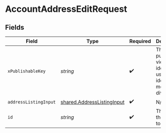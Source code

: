 # AccountAddressEditRequest


## Fields

| Field                                                                    | Type                                                                     | Required                                                                 | Description                                                              | Example                                                                  |
| ------------------------------------------------------------------------ | ------------------------------------------------------------------------ | ------------------------------------------------------------------------ | ------------------------------------------------------------------------ | ------------------------------------------------------------------------ |
| `xPublishableKey`                                                        | *string*                                                                 | :heavy_check_mark:                                                       | The publicly viewable identifier used to identify a merchant division.   |                                                                          |
| `addressListingInput`                                                    | [shared.AddressListingInput](../../models/shared/addresslistinginput.md) | :heavy_check_mark:                                                       | N/A                                                                      |                                                                          |
| `id`                                                                     | *string*                                                                 | :heavy_check_mark:                                                       | The ID of the address to edit                                            | D4g3h5tBuVYK9                                                            |